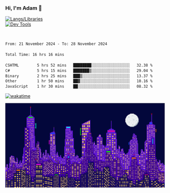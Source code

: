 ### Hi, I'm Adam 👋

[![Langs/Libraries](https://skillicons.dev/icons?i=cs,dotnet,js,css,html,sass,ts,jquery,bootstrap)](https://skillicons.dev)
<br/>
[![Dev Tools](https://skillicons.dev/icons?i=git,github,githubactions,visualstudio)](https://skillicons.dev)

<br/>

<!--START_SECTION:waka-->

```txt
From: 21 November 2024 - To: 28 November 2024

Total Time: 16 hrs 16 mins

CSHTML        5 hrs 52 mins   ████████░░░░░░░░░░░░░░░░░   32.38 %
C#            5 hrs 15 mins   ███████▒░░░░░░░░░░░░░░░░░   29.04 %
Binary        2 hrs 25 mins   ███▒░░░░░░░░░░░░░░░░░░░░░   13.37 %
Other         1 hr 50 mins    ██▓░░░░░░░░░░░░░░░░░░░░░░   10.16 %
JavaScript    1 hr 30 mins    ██░░░░░░░░░░░░░░░░░░░░░░░   08.32 %
```

<!--END_SECTION:waka-->

[![wakatime](https://wakatime.com/badge/user/2234bda2-efd3-47c5-8724-79108edfe9aa.svg)](https://wakatime.com/@2234bda2-efd3-47c5-8724-79108edfe9aa)

![Pixelated city at night](./media/city.gif)
